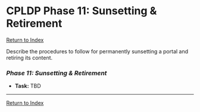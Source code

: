 # CPLDP Phase 11: Sunsetting & Retirement

[Return to Index](../index.md)

Describe the procedures to follow for permanently sunsetting a portal and retiring its content.

### _Phase 11: Sunsetting & Retirement_

- **Task:** TBD

---

[Return to Index](../index.md)
